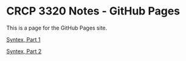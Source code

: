 # CRCP 3320 Notes - GitHub Pages

This is a page for the GitHub Pages site.

[Syntex, Part 1](./syntax-exploration.md)

[Syntex, Part 2](./syntax-exploration_2.md)